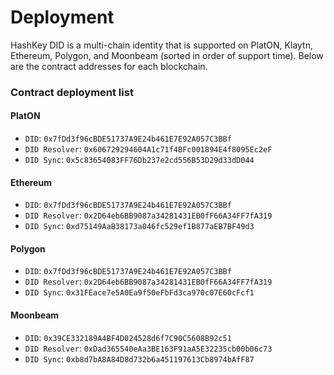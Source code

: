 # Deployment

HashKey DID is a multi-chain identity that is supported on PlatON, Klaytn, Ethereum, Polygon, and Moonbeam (sorted in order of support time). Below are the contract addresses for each blockchain.

### Contract deployment list

#### PlatON

* `DID`: `0x7fDd3f96cBDE51737A9E24b461E7E92A057C3BBf`
* `DID Resolver`: `0x606729294604A1c71f4BFc001894E4f8095Ec2eF`
* `DID Sync`: `0x5c83654083FF76Db237e2cd556B53D29d33dD044`

#### Ethereum

* `DID`: `0x7fDd3f96cBDE51737A9E24b461E7E92A057C3BBf`
* `DID Resolver`: `0x2D64eb6BB9087a34281431EB0fF66A34FF7fA319`
* `DID Sync`: `0xd75149AaB38173a046fc529ef1B877aEB7BF49d3`

#### Polygon

* `DID`: `0x7fDd3f96cBDE51737A9E24b461E7E92A057C3BBf`
* `DID Resolver`: `0x2D64eb6BB9087a34281431EB0fF66A34FF7fA319`
* `DID Sync`: `0x31FEace7e5A0Ea9f50eFbFd3ca970c07E60cFcf1`

#### Moonbeam

* `DID`: `0x39CE332189A4BF4D024528d6f7C90C5608B92c51`
* `DID Resolver`: `0xDad365540eAa3BE163F91aA5E32235cb00b06c73`
* `DID Sync`: `0xb8d7bA8A84D8d732b6a451197613Cb8974bAfF87`
